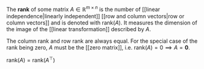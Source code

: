 

The **rank** of some matrix $A\in \mathbb R^{m\times n}$ is the number of [[linear independence|linearly independent]] [[row and column vectors|row or column vectors]] and is denoted with $\mathrm{rank}(A)$. It measures the dimension of the image of the [[linear transformation]] described by $A$.

The column rank and row rank are always equal. For the special case of the rank being zero, $A$ must be the [[zero matrix]], i.e. $\mathrm{rank}(A)=0 \implies A=\mathbf{0}$.

$\mathrm{rank}(A) = \mathrm{rank}(A^{\top})$

